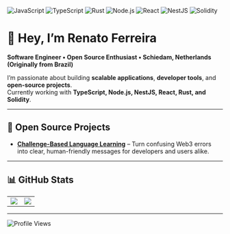 ![JavaScript](https://img.shields.io/badge/Code-JavaScript-yellow?logo=javascript)
![TypeScript](https://img.shields.io/badge/Code-Typescript-blue?logo=typescript)
![Rust](https://img.shields.io/badge/Code-Rust-orange?logo=rust)
![Node.js](https://img.shields.io/badge/Backend-Node.js-339933?logo=node.js&logoColor=white)
![React](https://img.shields.io/badge/Frontend-React-61DAFB?logo=react&logoColor=black)
![NestJS](https://img.shields.io/badge/Backend-NestJS-e0234e?logo=nestjs&logoColor=white)
![Solidity](https://img.shields.io/badge/SmartContracts-Solidity-gray?logo=ethereum)

# 👋 Hey, I’m Renato Ferreira

**Software Engineer • Open Source Enthusiast • Schiedam, Netherlands (Originally from Brazil)**  

I’m passionate about building **scalable applications**, **developer tools**, and **open-source projects**.  
Currently working with **TypeScript, Node.js, NestJS, React, Rust, and Solidity**.  

---

## 🚀 Open Source Projects

- [**Challenge-Based Language Learning**](https://github.com/RenatoRJF/web3-error-helper) – Turn confusing Web3 errors into clear, human-friendly messages for developers and users alike.

---

## 📊 GitHub Stats

<table>
  <tr>
    <td>
      <img src="https://github-readme-stats.vercel.app/api?username=RenatoRJF&show_icons=true&theme=radical&hide_border=true" />
    </td>
    <td>
      <img src="https://github-readme-stats.vercel.app/api/top-langs/?username=RenatoRJF&layout=compact&theme=radical&hide_border=true&card_width=500" />
    </td>
  </tr>
</table>

---

![Profile Views](https://komarev.com/ghpvc/?username=RenatoRJF&color=blue)
